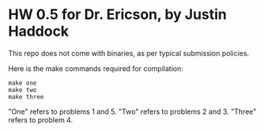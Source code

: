 # HW 0.5 for Dr. Ericson, by Justin Haddock

This repo does not come with binaries, as per typical submission policies.

Here is the make commands required for compilation:

```
make one
make two
make three
```

"One" refers to problems 1 and 5.
"Two" refers to problems 2 and 3.
"Three" refers to problem 4.